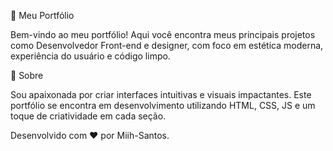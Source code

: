 🎨 Meu Portfólio 
  
Bem-vindo ao meu portfólio! Aqui você encontra meus principais projetos como Desenvolvedor Front-end e designer, com foco em estética moderna, experiência do usuário e código limpo.

🧩 Sobre

Sou apaixonada por criar interfaces intuitivas e visuais impactantes. Este portfólio se encontra em desenvolvimento utilizando HTML, CSS, JS e um toque de criatividade em cada seção.

Desenvolvido com ❤ por Miih-Santos.
